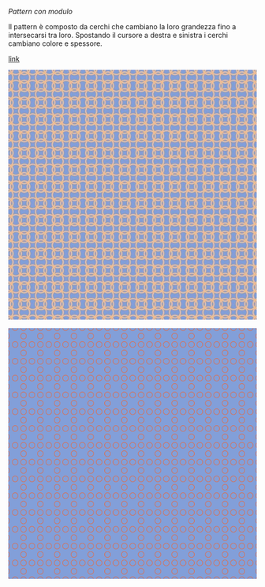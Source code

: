 _Pattern con modulo_

Il pattern è composto da cerchi che cambiano la loro grandezza fino a intersecarsi tra loro.
Spostando il cursore a destra e sinistra i cerchi cambiano colore e spessore.

[link](https://editor.p5js.org/angelicazanibellato/full/TF5nmQN0q)

![](https://raw.githubusercontent.com/angelicazanibellato/archive/master/angelicazanibellato/Esercizi%20p5/pattern%20con%20modulo/img4.jpg)

![](https://raw.githubusercontent.com/angelicazanibellato/archive/master/angelicazanibellato/Esercizi%20p5/pattern%20con%20modulo/img1.png)
